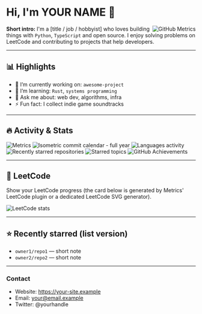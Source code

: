 # Hi, I'm YOUR NAME 👋

<picture>
  <img align="right" src="./metrics.plugin.main.svg" alt="GitHub Metrics" />
</picture>

**Short intro:** I'm a [title / job / hobbyist] who loves building things with `Python`, `TypeScript` and open source. I enjoy solving problems on LeetCode and contributing to projects that help developers.

---

## 📊 Highlights

- 🔭 I’m currently working on: `awesome-project`
- 🌱 I’m learning: `Rust`, `systems programming`
- 💬 Ask me about: web dev, algorithms, infra
- ⚡ Fun fact: I collect indie game soundtracks

---

## 🔥 Activity & Stats

<!-- Main metrics (activity, community, repos, etc) -->
<picture>
  <img src="./metrics.plugin.main.svg" alt="Metrics" />
</picture>

<!-- Isometric full year calendar -->
<picture>
  <img src="./metrics.plugin.isocalendar.svg" alt="Isometric commit calendar - full year" />
</picture>

<!-- Languages activity (most used & recent) -->
<picture>
  <img src="./metrics.plugin.languages.svg" alt="Languages activity" />
</picture>

<!-- Recently starred repositories -->
<picture>
  <img src="./metrics.plugin.recently_starred.svg" alt="Recently starred repositories" />
</picture>

<!-- Starred topics -->
<picture>
  <img src="./metrics.plugin.starred_topics.svg" alt="Starred topics" />
</picture>

<!-- Achievements -->
<picture>
  <img src="./metrics.plugin.achievements.svg" alt="GitHub Achievements" />
</picture>

---

## 🧩 LeetCode

Show your LeetCode progress (the card below is generated by Metrics' LeetCode plugin or a dedicated LeetCode SVG generator).

<picture>
  <img src="./metrics.plugin.leetcode.svg" alt="LeetCode stats" />
</picture>

---

## ⭐ Recently starred (list version)

<!-- Optional manual list or link to the image above -->
- `owner1/repo1` — short note
- `owner2/repo2` — short note

---

### Contact

- Website: https://your-site.example
- Email: your@email.example
- Twitter: @yourhandle

<!-- End -->

